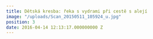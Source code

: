 ```yaml
---
title: Dětská kresba: řeka s vydrami při cestě s alejí
image: "/uploads/Scan_20150511_105924_u.jpg"
position: 3
date: 2016-04-14 12:13:17.000000000 Z
---
```

